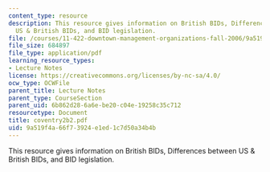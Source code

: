 ```yaml
---
content_type: resource
description: This resource gives information on British BIDs, Differences between
  US & British BIDs, and BID legislation.
file: /courses/11-422-downtown-management-organizations-fall-2006/9a519f4a66f73924e1ed1c7d50a34b4b_coventry2b2.pdf
file_size: 684897
file_type: application/pdf
learning_resource_types:
- Lecture Notes
license: https://creativecommons.org/licenses/by-nc-sa/4.0/
ocw_type: OCWFile
parent_title: Lecture Notes
parent_type: CourseSection
parent_uid: 6b862d28-6a6e-be20-c04e-19258c35c712
resourcetype: Document
title: coventry2b2.pdf
uid: 9a519f4a-66f7-3924-e1ed-1c7d50a34b4b
---
```

This resource gives information on British BIDs, Differences between US & British BIDs, and BID legislation.